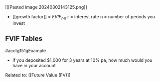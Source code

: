 ![[Pasted image 20240302143125.png]]
- [[growth factor]] = $FVIF_r,_n$
		r = interest rate
		n = number of periods you invest

## FVIF Tables
#acctg151gExample 
- if you deposited $1,000 for 3 years at 10% pa, how much would you have in your account




Related to: [[Future Value (FV)]]